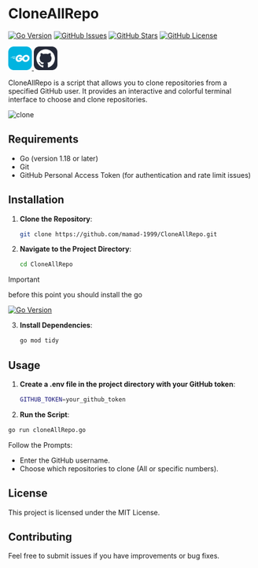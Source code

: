 # CloneAllRepo

[![Go Version](https://img.shields.io/badge/go-1.17%20%7C%201.18%20%7C%201.19%20%7C%201.20-blue)](https://golang.org/dl/)
[![GitHub Issues](https://img.shields.io/github/issues/mamad-1999/CloneAllRepo)](https://github.com/mamad-1999/CloneAllRepo/issues)
[![GitHub Stars](https://img.shields.io/github/stars/mamad-1999/CloneAllRepo)](https://github.com/mamad-1999/CloneAllRepo/stargazers)
[![GitHub License](https://img.shields.io/github/license/mamad-1999/CloneAllRepo)](https://github.com/mamad-1999/CloneAllRepo/blob/master/LICENSE)

<p>
    <a href="https://skillicons.dev">
      <img src="https://github.com/tandpfun/skill-icons/blob/main/icons/GoLang.svg" width="48" title="Go">
      <img src="https://github.com/tandpfun/skill-icons/blob/main/icons/Github-Dark.svg" width="48" title="github">
    </a>
</p>

CloneAllRepo is a script that allows you to clone repositories from a specified GitHub user.
It provides an interactive and colorful terminal interface to choose and clone repositories.

![clone](https://github.com/user-attachments/assets/d0caa7cc-6de2-480d-bad5-cd5aafac6351)


## Requirements

- Go (version 1.18 or later)
- Git
- GitHub Personal Access Token (for authentication and rate limit issues)

## Installation

1. **Clone the Repository**:

   ```bash
   git clone https://github.com/mamad-1999/CloneAllRepo.git
   ```

2. **Navigate to the Project Directory**:
    ```bash
   cd CloneAllRepo
    ```

> [!IMPORTANT]
> before this point you should install the go

[![Go Version](https://img.shields.io/badge/go-1.17%20%7C%201.18%20%7C%201.19%20%7C%201.20-blue)](https://golang.org/dl/)

3. **Install Dependencies**:
    ```bash
    go mod tidy
    ```

## Usage

1. **Create a .env file in the project directory with your GitHub token**:
   ```bash
   GITHUB_TOKEN=your_github_token

2. **Run the Script**:
  ```bash
go run cloneAllRepo.go
```

Follow the Prompts:

- Enter the GitHub username.
- Choose which repositories to clone (All or specific numbers).

## License

This project is licensed under the MIT License.

## Contributing

Feel free to submit issues if you have improvements or bug fixes.
